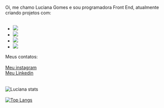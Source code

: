 Oi, me chamo Luciana Gomes e sou programadora Front End, atualmente criando projetos com:
<br>
<br>

- <img src="https://img.shields.io/badge/HTML-239120?style=for-the-badge&logo=html5&logoColor=white">
- <img src="https://img.shields.io/badge/CSS-239120?&style=for-the-badge&logo=css3&logoColor=white">
- <img src="https://img.shields.io/badge/JavaScript-F7DF1E?style=for-the-badge&logo=javascript&logoColor=black">
- <img src="https://img.shields.io/badge/React-20232A?style=for-the-badge&logo=react&logoColor=61DAFB">

Meus contatos:
<br>
<br>
<a href="https://instagram.com/l_deluciana"> Meu instagram </a>
<br>
<a href="https://www.linkedin.com/in/devlucianasousa/"> Meu Linkedin </a>
<br>
<br>
<br>
![Luciana stats](https://github-readme-stats.vercel.app/api?username=Lucianagomes1&show_icons=true&theme=transparent)
<br>
<br>
[![Top Langs](https://github-readme-stats.vercel.app/api/top-langs/?username=Lucianagomes1)](https://github.com/anuraghazra/github-readme-stats)
